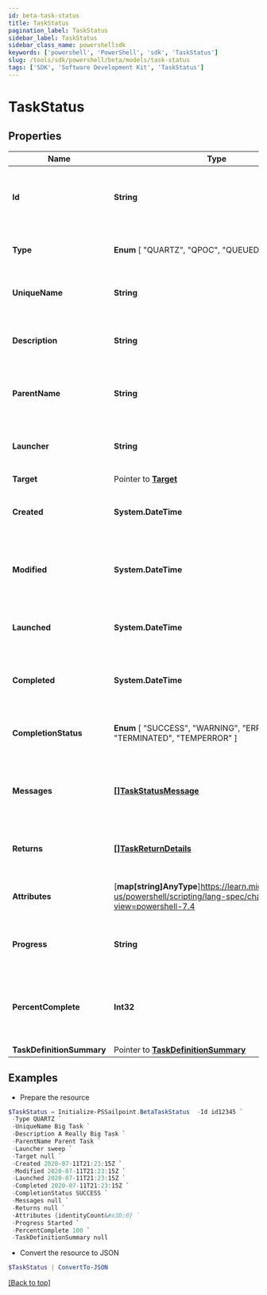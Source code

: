 ```yaml
---
id: beta-task-status
title: TaskStatus
pagination_label: TaskStatus
sidebar_label: TaskStatus
sidebar_class_name: powershellsdk
keywords: ['powershell', 'PowerShell', 'sdk', 'TaskStatus'] 
slug: /tools/sdk/powershell/beta/models/task-status
tags: ['SDK', 'Software Development Kit', 'TaskStatus']
---
```



# TaskStatus

## Properties

Name | Type | Description | Notes
------------ | ------------- | ------------- | -------------
**Id** |  **String** | System-generated unique ID of the task this TaskStatus represents | [required]
**Type** |   **Enum** [  "QUARTZ",    "QPOC",    "QUEUED_TASK" ] | Type of task this TaskStatus represents | [required]
**UniqueName** |  **String** | Name of the task this TaskStatus represents | [required]
**Description** |  **String** | Description of the task this TaskStatus represents | [required]
**ParentName** |  **String** | Name of the parent of the task this TaskStatus represents | [required]
**Launcher** |  **String** | Service to execute the task this TaskStatus represents | [required]
**Target** |  Pointer to [**Target**](target) |  | [optional] 
**Created** |  **System.DateTime** | Creation date of the task this TaskStatus represents | [required]
**Modified** |  **System.DateTime** | Last modification date of the task this TaskStatus represents | [required]
**Launched** |  **System.DateTime** | Launch date of the task this TaskStatus represents | [required]
**Completed** |  **System.DateTime** | Completion date of the task this TaskStatus represents | [required]
**CompletionStatus** |   **Enum** [  "SUCCESS",    "WARNING",    "ERROR",    "TERMINATED",    "TEMPERROR" ] | Completion status of the task this TaskStatus represents | [required]
**Messages** |  [**[]TaskStatusMessage**](task-status-message) | Messages associated with the task this TaskStatus represents | [required]
**Returns** |  [**[]TaskReturnDetails**](task-return-details) | Return values from the task this TaskStatus represents | [required]
**Attributes** |  [**map[string]AnyType**]https://learn.microsoft.com/en-us/powershell/scripting/lang-spec/chapter-04?view=powershell-7.4 | Attributes of the task this TaskStatus represents | [required]
**Progress** |  **String** | Current progress of the task this TaskStatus represents | [required]
**PercentComplete** |  **Int32** | Current percentage completion of the task this TaskStatus represents | [required]
**TaskDefinitionSummary** |  Pointer to [**TaskDefinitionSummary**](task-definition-summary) |  | [optional] 

## Examples

- Prepare the resource
```powershell
$TaskStatus = Initialize-PSSailpoint.BetaTaskStatus  -Id id12345 `
 -Type QUARTZ `
 -UniqueName Big Task `
 -Description A Really Big Task `
 -ParentName Parent Task `
 -Launcher sweep `
 -Target null `
 -Created 2020-07-11T21:23:15Z `
 -Modified 2020-07-11T21:23:15Z `
 -Launched 2020-07-11T21:23:15Z `
 -Completed 2020-07-11T21:23:15Z `
 -CompletionStatus SUCCESS `
 -Messages null `
 -Returns null `
 -Attributes {identityCount&#x3D;0} `
 -Progress Started `
 -PercentComplete 100 `
 -TaskDefinitionSummary null
```

- Convert the resource to JSON
```powershell
$TaskStatus | ConvertTo-JSON
```


[[Back to top]](#) 

